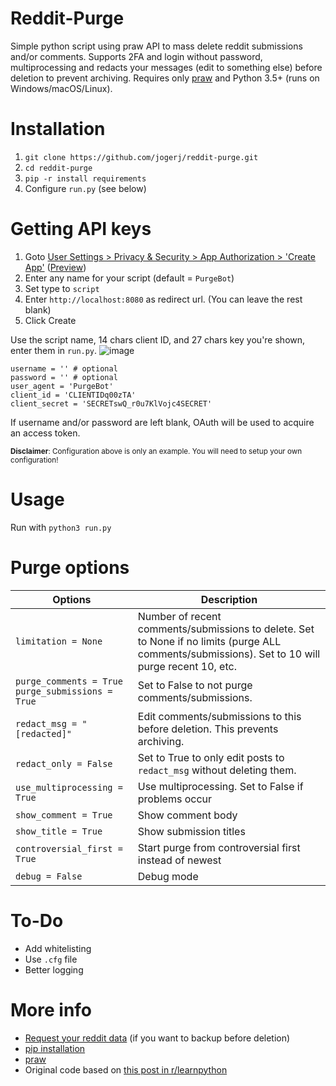 # Reddit-Purge
Simple python script using praw API to mass delete reddit submissions and/or comments. Supports 2FA and login without password, multiprocessing and redacts your messages (edit to something else) before deletion to prevent archiving. Requires only [praw](https://praw.readthedocs.io/en/latest/) and Python 3.5+ (runs on Windows/macOS/Linux).

# Installation

1. `git clone https://github.com/jogerj/reddit-purge.git`
2. `cd reddit-purge`
3. `pip -r install requirements`
4. Configure `run.py` (see below)

# Getting API keys

1. Goto [User Settings > Privacy & Security > App Authorization > 'Create App'](https://old.reddit.com/prefs/apps/) ([Preview](https://user-images.githubusercontent.com/30559735/85273407-da069e80-b47d-11ea-93ba-02fe69e2016f.png))
2. Enter any name for your script (default = `PurgeBot`)
3. Set type to `script`
4. Enter `http://localhost:8080` as redirect url. (You can leave the rest blank)
5. Click Create

Use the script name, 14 chars client ID, and 27 chars key you're shown, enter them in `run.py`.
![image](https://user-images.githubusercontent.com/30559735/85273897-7df04a00-b47e-11ea-8b35-0e827d3d0cec.png)
```
username = '' # optional
password = '' # optional
user_agent = 'PurgeBot'
client_id = 'CLIENTIDq00zTA'
client_secret = 'SECRETswQ_r0u7KlVojc4SECRET'
```
If username and/or password are left blank, OAuth will be used to acquire an access token.

<sup>**Disclaimer**: Configuration above is only an example. You will need to setup your own configuration!</sup>
# Usage
Run with `python3 run.py`

# Purge options
| Options                                             | Description                                                                                                                                      |
|-----------------------------------------------------|--------------------------------------------------------------------------------------------------------------------------------------------------|
| `limitation = None`                                 | Number of recent comments/submissions to delete. Set to None if no limits (purge ALL comments/submissions). Set to 10 will purge recent 10, etc. |
| `purge_comments = True`  `purge_submissions = True` | Set to False to not purge comments/submissions.                                                                                                  |
| `redact_msg = "[redacted]"`                         | Edit comments/submissions to this before deletion. This prevents archiving.                                                                      |
| `redact_only = False`                               | Set to True to only edit posts to `redact_msg` without deleting them.                                                                            |
| `use_multiprocessing = True`                        | Use multiprocessing. Set to False if problems occur                                                                                              |
| `show_comment = True`                               | Show comment body                                                                                                                                |
| `show_title = True`                                 | Show submission titles                                                                                                                           |
| `controversial_first = True`                        | Start purge from controversial first instead of newest                                                                                           |
| `debug = False`                                     | Debug mode                                                                                                                                       |
# To-Do
* Add whitelisting
* Use `.cfg` file
* Better logging

# More info
* [Request your reddit data](https://www.reddit.com/settings/data-request) (if you want to backup before deletion)
* [pip installation](https://pip.pypa.io/en/stable/installing/)
* [praw](https://praw.readthedocs.io/en/latest/)
* Original code based on [this post in r/learnpython](https://www.reddit.com/r/learnpython/comments/aoq9yj/reddit_script_to_delete_all_comments_and/)
